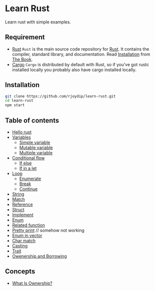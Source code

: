# Learn Rust

Learn rust with simple examples.

## Requirement

- [Rust](https://github.com/rust-lang/rust)
    `Rust` is the main source code repository for [Rust](https://www.rust-lang.org/en-US/). It contains the compiler, standard library, and documentation. Read [Installation](https://doc.rust-lang.org/book/second-edition/ch01-01-installation.html) from [The Book](https://doc.rust-lang.org/book/index.html).
- [Cargo](https://github.com/rust-lang/cargo)
    `Cargo` is distributed by default with Rust, so if you've got rustc installed locally you probably also have cargo installed locally.

## Installation

```sh
git clone https://github.com/rjoydip/learn-rust.git
cd learn-rust
npm start
```

## Table of contents

- [Hello rust](examples/hello.rs)
- [Variables](examples/var.rs)
    - [Simple variable](examples/var.rs#L4)
    - [Mutable variable](examples/var.rs#L9)
    - [Multiple variable](examples/var.rs#L15)
- [Conditional flow](examples/conditional_flow.rs)
    - [If else](examples/conditional_flow.rs#L1)
    - [If in a let](examples/conditional_flow.rs#L14)
- [Loop](examples/loop.rs)
    - [Enumerate](examples/loop.rs#L26)
    - [Break](examples/loop.rs#L32)
    - [Continue](examples/loop.rs#L67)
- [String](examples/string.rs)
- [Match](examples/match.rs)
- [Reference](exaples/ref.rs)
- [Struct](examples/struct.rs)
- [Implement](examples/implement.rs)
- [Enum](examples/enums.rs)
- [Related function](examples/related_fn.rs)
- [Pretty print](examples/pretty_print.rs) // somehow not working
- [Enum in vector](examples/enum_vector.rs)
- [Char match](examples/char_match.rs)
- [Casting](examples/casting.rs)
- [Trait](examples/trait.rs)
- [Owenership and Borrowing](examples/owenership_borrowing.rs)

## Concepts

- [What Is Ownership?](https://doc.rust-lang.org/book/second-edition/ch04-01-what-is-ownership.html#what-is-ownership)
